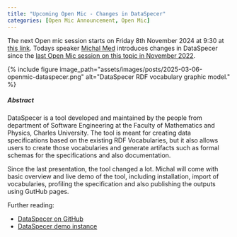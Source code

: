 ```yaml
---
title: "Upcoming Open Mic - Changes in DataSpecer"
categories: [Open Mic Announcement, Open Mic]
---
```


The next Open mic session starts on Friday 8th November 2024 at 9:30 at [this link](https://meet.jit.si/open-mic-kbss). Todays speaker [Michal Med](https://kbss.felk.cvut.cz/web/team#michal-med) introduces changes in DataSpecer since the [last Open Mic session on this topic in November 2022](https://kbss.felk.cvut.cz/web/open-mic-dataspecer). 


{% include figure image_path="assets/images/posts/2025-03-06-openmic-dataspecer.png" alt="DataSpecer RDF vocabulary graphic model." %}


##### Abstract

DataSpecer is a tool developed and maintained by the people from department of Software Engineering at the Faculty of Mathematics and Physics, Charles University. The tool is meant for creating data specifications based on the existing RDF Vocabularies, but it also allows users to create those vocabularies and generate artifacts such as formal schemas for the specifications and also documentation.

Since the last presentation, the tool changed a lot. Michal will come with basic overview and live demo of the tool, including installation, import of vocabularies, profiling the specification and also publishing the outputs using GutHub pages.

Further reading:
* [DataSpecer on GitHub](https://github.com/mff-uk/dataspecer)
* [DataSpecer demo instance](https://demo.dataspecer.com/)
